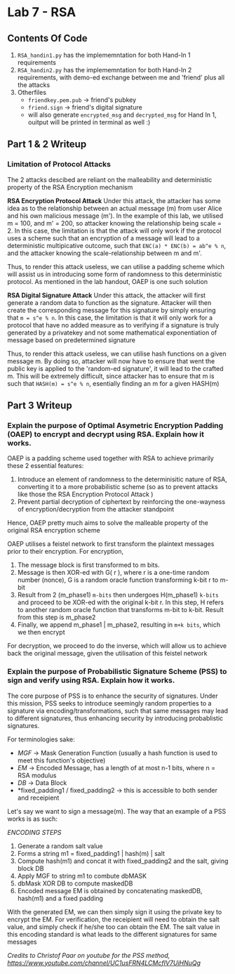 # Lab 7 - RSA

## Contents Of Code
1. `RSA_handin1.py` has the implememntation for both Hand-In 1 requirements
2. `RSA_handin2.py` has the implememntation for both Hand-In 2 requirements, with demo-ed exchange between me and 'friend' plus all the attacks
3. Otherfiles
    - `friendkey.pem.pub` -> friend's pubkey
    - `friend.sign` -> friend's digital signature
    - will also generate `encrypted_msg` and `decrypted_msg` for Hand In 1, ouitput will be printed in terminal as well :)


## Part 1 & 2 Writeup

### Limitation of Protocol Attacks

The 2 attacks descibed are reliant on the malleability and deterministic property of the RSA Encryption mechanism

**RSA Encryption Protocol Attack**
Under this attack, the attacker has some idea as to the relationship between an actual message (m) from user Alice and his own malicious message (m'). In the example of this lab, we utilised m = 100, and m' = 200, so attacker knowing the relationship being scale = 2. In this case, the limitation is that the attack will only work if the protocol uses a scheme such that an encryption of a message will lead to a deterministic multipicative outcome, such that `ENC(a) * ENC(b) = ab^e % n`, and the attacker knowing the scale-relationship between m and m'.

Thus, to render this attack useless, we can utilise a padding scheme which will assist us in introducing some form of randomness to this deterministic protocol. As mentioned in the lab handout, OAEP is one such solution


**RSA Digital Signature Attack**
Under this attack, the attacker will first generate a random data to function as the signature. Attacker will then create the corresponding message for this signature by simply ensuring that `m = s^e % n`. In this case, the limitation is that it will only work for a protocol that have no added measure as to verifying if a signature is truly generated by a privatekey and not some mathematical exponentiation of message based on predetermined signature

Thus, to render this attack useless, we can utilise hash functions on a given message m. By doing so, attacker will now have to ensure that went the public key is applied to the 'random-ed signature', it will lead to the crafted m. This will be extremely difficult, since attacker has to ensure that m is such that `HASH(m) = s^e % n`, esentially finding an  m for a given HASH(m)

## Part 3 Writeup

### Explain the purpose of Optimal Asymetric Encryption Padding (OAEP) to encrypt and decrypt using RSA. Explain how it works.

OAEP is a padding scheme used together with RSA to achieve primarily these 2 essential features:
1. Introduce an element of randomness to the determinisitic nature of RSA, converting it to a more probabilistic scheme (so as to prevent attacks like those the RSA Encryption Protocol Attack )
2. Prevent partial decryption of ciphertext by reinforcing the one-wayness of encryption/decryption from the attacker standpoint

Hence, OAEP pretty much aims to solve the malleable property of the original RSA encryption scheme

OAEP utilises a feistel network to first transform the plaintext messages prior to their encryption. For encryption, 
1. The message block is first transformed to m bits.
2. Message is then XOR-ed with G( r ), where r is a one-time random number (nonce),  G is a random oracle function transforming k-bit r to m-bit
3. Result from 2 (m_phase1) `m-bits` then undergoes H(m_phase1) `k-bits` and proceed to be XOR-ed with the original k-bit r. In this step, H refers to another random oracle function that transforms m-bit to k-bit. Result from this step is m_phase2
4. Finally, we append m_phase1 | m_phase2, resulting in `m+k bits`, which we then encrypt

For decryption, we proceed to do the inverse, which will allow us to achieve back the original message, given the utilisation of this feistel network


### Explain the purpose of Probabilistic Signature Scheme (PSS) to sign and verify using RSA. Explain how it works.

The core purpose of PSS is to enhance the security of signatures. Under this mission, PSS seeks to introduce seemingly random properties to a signature via encoding/transformations, such that same messages may lead to different signatures, thus enhancing security by introducing probablistic signatures.

For terminologies sake:
- *MGF* -> Mask Generation Function (usually a hash function is used to meet this function's objective)
- *EM* -> Encoded Message, has a length of at most n-1 bits, where n = RSA modulus
- *DB* -> Data Block
- *fixed_padding1 / fixed_padding2 -> this is accessible to both sender and receipient


Let's say we want to sign a message(m). The way that an example of a PSS works is as such:

*ENCODING STEPS*
1. Generate a random salt value
2. Forms a string m1 = fixed_padding1 | hash(m) | salt
3. Compute hash(m1) and concat it with fixed_padding2 and the salt, giving block DB
4. Apply MGF to string m1 to combute dbMASK
5. dbMask XOR DB to compute maskedDB
6. Encoded message EM is obtained by concatenating maskedDB, hash(m1) and a fixed padding

With the generated EM, we can then simply sign it using the private key to encrypt the EM. For verification, the receipient will need to obtain the salt value, and simply check if he/she too can obtain the EM. The salt value in this encoding standard is what leads to the different signatures for same messages


*Credits to Christof Paar on youtube for the PSS method, https://www.youtube.com/channel/UC1usFRN4LCMcfIV7UjHNuQg*



